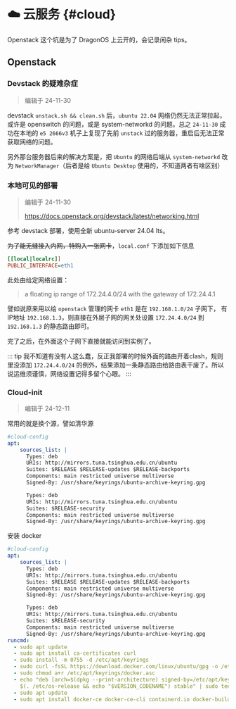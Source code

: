 # ☁️ 云服务 {#cloud}

Openstack 这个坑是为了 DragonOS 上云开的，会记录闲杂 tips。

## Openstack

### Devstack 的疑难杂症
> 编辑于 24-11-30

devstack `unstack.sh && clean.sh` 后，`ubuntu 22.04` 网络仍然无法正常拉起，
或许是 openswitch 的问题，或是 system-networkd 的问题。总之 `24-11-30` 
成功在本地的 `e5 2666v3` 机子上复现了先前 `unstack` 过的服务器，重启后无法正常
获取网络的问题。

另外那台服务器后来的解决方案是，把 `Ubuntu` 的网络后端从 `system-networkd` 改为
`NetworkManager`（后者是给 `Ubuntu Desktop` 使用的，不知道两者有啥区别）

### 本地可见的部署
> 编辑于 24-11-30
>
> https://docs.openstack.org/devstack/latest/networking.html

参考 devstack 部署，使用全新 ubuntu-server 24.04 lts。

~~为了能无缝接入内网，特购入一张网卡~~，`local.conf` 下添加如下信息
```ini
[[local|localrc]]
PUBLIC_INTERFACE=eth1
```

此处由给定网络设置：
> a floating ip range of 172.24.4.0/24 with the gateway of 172.24.4.1

譬如说原来用以给 `openstack` 管理的网卡 `eth1` 是在 `192.168.1.0/24` 子网下，
有IP地址 `192.168.1.3`，则直接在外层子网的网关处设置 `172.24.4.0/24` 到 
`192.168.1.3` 的静态路由即可。

完了之后，在外面这个子网下直接就能访问到实例了。

::: tip
我不知道有没有人这么蠢，反正我部署的时候外面的路由开着clash，规则里没添加 `172.24.4.0/24` 
的例外，结果添加一条静态路由给路由表干废了。所以说运维须谨慎，网络设置记得多留个心眼。
:::

### Cloud-init
> 编辑于 24-12-11

常用的就是换个源，譬如清华源
```yaml
#cloud-config
apt:
    sources_list: |
      Types: deb
      URIs: http://mirrors.tuna.tsinghua.edu.cn/ubuntu
      Suites: $RELEASE $RELEASE-updates $RELEASE-backports
      Components: main restricted universe multiverse
      Signed-By: /usr/share/keyrings/ubuntu-archive-keyring.gpg

      Types: deb
      URIs: http://mirrors.tuna.tsinghua.edu.cn/ubuntu
      Suites: $RELEASE-security
      Components: main restricted universe multiverse
      Signed-By: /usr/share/keyrings/ubuntu-archive-keyring.gpg
```

安装 docker
```yaml
#cloud-config
apt:
    sources_list: |
      Types: deb
      URIs: http://mirrors.tuna.tsinghua.edu.cn/ubuntu
      Suites: $RELEASE $RELEASE-updates $RELEASE-backports
      Components: main restricted universe multiverse
      Signed-By: /usr/share/keyrings/ubuntu-archive-keyring.gpg

      Types: deb
      URIs: http://mirrors.tuna.tsinghua.edu.cn/ubuntu
      Suites: $RELEASE-security
      Components: main restricted universe multiverse
      Signed-By: /usr/share/keyrings/ubuntu-archive-keyring.gpg
runcmd:
  - sudo apt update
  - sudo apt install ca-certificates curl
  - sudo install -m 0755 -d /etc/apt/keyrings
  - sudo curl -fsSL https://download.docker.com/linux/ubuntu/gpg -o /etc/apt/keyrings/docker.asc
  - sudo chmod a+r /etc/apt/keyrings/docker.asc
  - echo "deb [arch=$(dpkg --print-architecture) signed-by=/etc/apt/keyrings/docker.asc] https://download.docker.com/linux/ubuntu \
    $(. /etc/os-release && echo "$VERSION_CODENAME") stable" | sudo tee /etc/apt/sources.list.d/docker.list > /dev/null
  - sudo apt update
  - sudo apt install docker-ce docker-ce-cli containerd.io docker-buildx-plugin docker-compose-plugin
```
